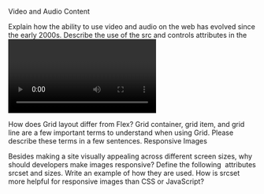 Video and Audio Content

Explain how the ability to use video and audio on the web has evolved since the early 2000s.
Describe the use of the src and controls attributes in the <video> element.
Why is it important to have fallback content inside the <video> element?
Write a very short story where <audio> and <video> are characters.
A Complete Guide To Grid

How does Grid layout differ from Flex?
Grid container, grid item, and grid line are a few important terms to understand when using Grid. Please describe these terms in a few sentences.
Responsive Images

Besides making a site visually appealing across different screen sizes, why should developers make images responsive?
Define the following <img> attributes srcset and sizes. Write an example of how they are used.
How is srcset more helpful for responsive images than CSS or JavaScript?